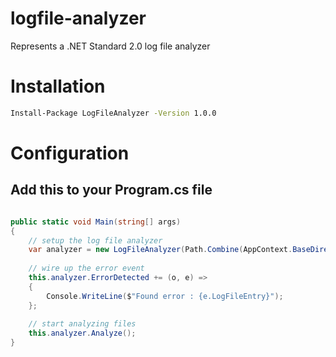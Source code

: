 # logfile-analyzer
Represents a .NET Standard 2.0 log file analyzer

# Installation
```cmd
Install-Package LogFileAnalyzer -Version 1.0.0
```

# Configuration

## Add this to your Program.cs file
```C#

public static void Main(string[] args)
{
	// setup the log file analyzer
	var analyzer = new LogFileAnalyzer(Path.Combine(AppContext.BaseDirectory, "YourLogDirectory"), new List<string> { ".log" });
	
	// wire up the error event
	this.analyzer.ErrorDetected += (o, e) =>
	{
		Console.WriteLine($"Found error : {e.LogFileEntry}");
	};
	
	// start analyzing files
	this.analyzer.Analyze();
}

```
